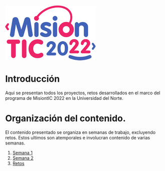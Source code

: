 ![Logo](img/Logo.png)

# Introducción 

Aqui se presentan todos los proyectos, retos desarrollados en el marco del programa de MisiontIC 2022 en la Universidad del Norte. 

# Organización del contenido.

El contenido presentado se organiza en semanas de trabajo, excluyendo retos. Estos ultimos son atemporales e involucran contenido de varias semanas.


1. [Semana 1](MisionTIC2022/tree/main/Semana%201)
2. [Semana 2](MisionTIC2022/tree/main/Semana%202)
3. [Retos](MisionTIC2022/tree/main/Retos) 
